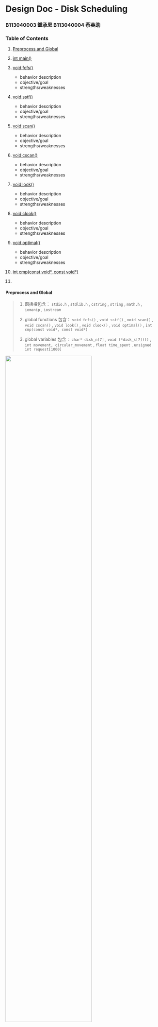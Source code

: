# Design Doc - Disk Scheduling

### B113040003 鍾承恩 B113040004 蔡英助

### Table of Contents

1. [Preprocess and Global](#preprocess-and-global)
2. [int main()](#main)
3. [void fcfs()](#fcfs)
   * behavior description
   * objective/goal
   * strengths/weaknesses
4. [void sstf()](#sstf)
   * behavior description
   * objective/goal
   * strengths/weaknesses
5. [void scan()](#scan)
   * behavior description
   * objective/goal
   * strengths/weaknesses
6. [void cscan()](#cscan)
   * behavior description
   * objective/goal
   * strengths/weaknesses
7. [void look()](#look)
   * behavior description
   * objective/goal
   * strengths/weaknesses
8. [void clook()](#clook)
   * behavior description
   * objective/goal
   * strengths/weaknesses
9. [void optimal()](#optimal)
   * behavior description
   * objective/goal
   * strengths/weaknesses
10. [int cmp(const void\*, const void\*)](#cmp)

11. 

#### Preprocess and Global

> 1. 函括檔包含：
>    `stdio.h` , `stdlib.h` , `cstring` , `string` , `math.h` , `iomanip` , `iostream` 
>
> 2. global functions 包含：
>    `void fcfs()` , `void sstf()` , `void scan()` , `void cscan()` , `void look()` , `void clook()` , `void optimal()` ,
>     `int cmp(const void*, const void*)` 
>
> 3. global variables 包含：
>    `char* disk_n[7]` , `void (*disk_s[7])()` , 
>    `int movement, circular_movement` , `float time_spent` , `unsigned int request[1000]` 

<img src="img/design_doc_4/library_and_global_vars_functions.png" style="width:75%;" >

其中，`void (*disk_s[7])()` 用來指向各個函式的位址，舉例來說，如果執行：

```c++
disk_s[0]();
```

就等同於執行 `void fcfs()` 

另外，`char* disk_n[7]` 用來儲存每一個 disk scheduling function 的名字，之後要輸出結果時會用到

`int movement` 是用來記錄 head movement 

`int circular_movement` 是用來記錄 circular disk scheduling 中從端點返回另一端點的 movement

`float time_spent` 用來記錄 latency ( 1 ms / 100 cylinder) 

`unsigned int request[1000]` 用來記錄有需求的 cylinder

`int head` 用來記錄最初的 head 位置



#### main()

> 

<img src="img/design_doc_4/main.png" style="width:75%;" >



#### fcfs()
> `FCFS(First-Come-First-Serve)`
>
> 1. 最先到的 cylinder request 最先處理。
>
> 2. Fairly treating every cylinder requests, FIFO
>
> 3. strengths
>
>        a. Every request gets a fair chance
>
>        b. No indefinite postponement
> 
>    weaknesses
>
>        a. Does not try to optimize seek time
>
>        b. May not provide the best possible service
<img src="img/design_doc_4/fcfs.png" style="width:75%;" >



#### sstf()

> `SSTF(Shortest-Seek-Time-First)`
>
> 1. `sstf()` 根據目前 `head` 所在位置，找到離此位置最近的 request (若有兩個 request距離 `head` 位置相等，選擇處理位置較大的)，並移動 `head` 位置到此處。之後此演算法不斷重複尋找距離`head`最小的request (排除掉已經完成的requests)這個過程
>
> 2. `sstf()` 演算法的目標是降低 seek time，以此來最佳化disk drive的整體表現
>
> 3. strengths
>
>    a. It provides better throughput
>
>    b. It has a less average response and waiting time
>
>    weaknesses
>
>    a. Starvation is possible for some requests as it favours easy-to-reach requests and ignores the far-away processes
>
>    b. Switching direction slows things down

<img src="img/design_doc_4/sstf.png" style="width:75%;" >



#### scan()
> `A.k.a. elevator algorithm`
>
> 1. head 先往 cylinder 為 4999 的方向移動，再往 cylinder 為 0 的方向移動；
> 
>    我們因為先向 4999 的那方移動，故我們的head中途會到達 4999。
>
> 2. minimize the seek time
>
> 3. strengths
>
>        a. High throughput
>
>        b. Low variance of response time
>
>        c. Starvation is avoided
> 
>    weaknesses
>
>        a. Long waiting time for requests for locations just visited by disk arm
<img src="img/design_doc_4/scan.png" style="width:75%;" >



#### cscan()
> `C-SCAN(circular SCAN)`
> 
> 1. head 先往 cylinder 為 4999 的方向移動，接著直接移到 0，再繼續往 cylinder 為 4999 的方向移動；
>
>    head 中途會到達 4999、0。
>
> 2. a
>
> 3. strengths
>
>        a. Provides more uniform wait time compared to SCAN
> 
>    weaknesses
>
>        a. Long waiting time for requests for locations just visited by disk arm
>
>        b. More seek movements are caused in C-SCAN compared to SCAN Algorithm
<img src="img/design_doc_4/cscan.png" style="width:75%;" >



#### look()
> 1. head 先往 cylinder 為 4999 的方向移動，再往 cylinder 為 4999 的方向移動；
>
>    需要注意不一樣的是 head 只會到達 cylinder request 的位置，不一定會到達 4999。
>
> 2. a
>
> 3. strengths
>
>        a. Higher throughput
>
>        b. Low variance response timeuniform waiting time and response time
>
>        c. Starvation is avoided
> 
>    weaknesses
>
>        a. Overhead of finding the end requests is present
<img src="img/design_doc_4/look.png" style="width:75%;" >



#### clook()
> `C-LOOK(circular LOOK)`
> 1. head 先往 cylinder 為 4999 的方向移動，接著直接移到最小的 cylinder request，再繼續往 cylinder 為 4999 的方向移動；
>
>    需要注意不一樣的是 head 只會到達 cylinder request 的位置，不一定會到達 4999。
>
> 2. a
>
> 3. strengths
>
>        a. Starvation is avoided
>
>        b. Low variance is provided in waiting time and response time
> 
>    weaknesses
>
>        a. Overhead of finding the end requests is present
<img src="img/design_doc_4/clook.png" style="width:75%;" >

#### optimal()

> 1. 先將所有 request 按照位置順序由小到大做排序，接著建立兩個整數變數 `l_ptr` 和 `r_ptr` 。`l_ptr` 指向距離`head`位置最近但小於`head`的 request，而`r_ptr`指向距離`head`最近但比`head`大或者相等的 request。每次選擇距離 `head` 最近的 request ，如果`l_ptr` 指向的 request 距離`head` 最近，則 `head` 移動到 `l_ptr` 的 request，`l_ptr = l_ptr-1` ；如果是`r_ptr` 指向的request 距離最近，則`head`移動到`r_ptr` 的request，`r_ptr = r_ptr+1` ；如果`l_ptr` 和 `r_ptr` 兩者的 request 與 `head` 等距離，則移動到 `r_ptr` 的 request (優先作右邊的) 。演算法重複尋找下一個最近的 request 直到所有 request 執行完畢
>
> 2.  透過先將 requests 做排序，再利用 shortest-seek-time-first 的演算法，達成最佳化
>
> 3. strengths
>
>    a. It provides better throughput
>
>    b. It has a less average response and waiting time
>
>    weaknesses
>
>    a. Starvation is possible for some requests as it favours easy-to-reach requests and ignores the far-away processes
>
>    b. Switching direction slows things down

<img src="img/design_doc_4/optimal.png" style="width:75%;" >



#### cmp()

<img src="img/design_doc_4/cmp-7749039.png" style="width:75%;" >



